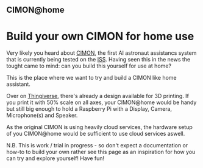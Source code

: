 ## CIMON@home

# Build your own CIMON for home use

Very likely you heard about [CIMON](https://www.dlr.de/dlr/desktopdefault.aspx/tabid-10081/151_read-26307/#/gallery/29911), the first AI astronaut assistancs system that is currently being tested on the [ISS](http://www.ustream.tv/channel/live-iss-stream). Having seen this in the news the tought came to mind: can you build this yourself for use at home?

This is the place where we want to try and build a CIMON like home assistant.

Over on [Thingiverse](https://www.thingiverse.com/thing:2949975), there's already a design available for 3D printing. If you print it with 50% scale on all axes, your CIMON@home would be handy but still big enough to hold a Raspberry Pi with a Display, Camera, Microphone(s) and Speaker.

As the original CIMON is using heavily cloud services, the hardware setup of you CIMON@home would be sufficient to use cloud services aswell.

N.B. This is work / trial in progress - so don't expect a documentation or how-to to build your own rather see this page as an inspiration for how you can try and explore yourself! Have fun!
